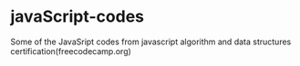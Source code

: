 # javaScript-codes
Some of the JavaSript codes from javascript algorithm and data structures certification(freecodecamp.org)
